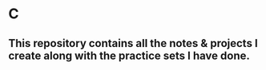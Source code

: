 # C 
## This repository contains all the notes & projects I create along with the practice sets I have done.